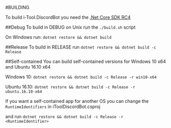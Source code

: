 #BUILDING

To build i-Tool.DiscordBot you need the [.Net Core SDK RC4](https://github.com/dotnet/core/blob/master/release-notes/rc4-download.md)

##Debug
To build in DEBUG on Unix run the `./build.sh` script

On Windows run: `dotnet restore && dotnet build`

##Release
To build in RELEASE run `dotnet restore && dotnet build -c Release`

##Self-contained
You can build self-contained versions for Windows 10 x64 and Ubuntu 16.10 x64

Windows 10: `dotnet restore && dotnet build -c Release -r win10-x64`

Ubuntu 16.10: `dotnet restore && dotnet build -c Release -r ubuntu.16.10-x64`

If you want a self-contained app for another OS you can change the `RuntimeIdentifiers` in iToolDiscordBot.csproj

and run `dotnet restore && dotnet build -c Release -r <RuntimeIdentifier>`
